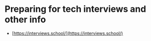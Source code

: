 # Preparing for tech interviews and other info

- [https://interviews.school/](https://interviews.school/)

